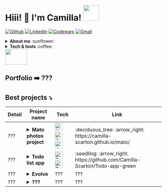 # Hiii! :wave: I'm Camilla! <img src="https://media.giphy.com/media/mGcNjsfWAjY5AEZNw6/giphy.gif" width="50">

[![Github](https://img.shields.io/badge/-Github-181717?style=flat&logo=Github&logoColor=white)](https://github.com/Camilla-Scarton) 
[![LinkedIn](https://img.shields.io/badge/-LinkedIn-0077B5?style=flat&logo=LinkedIn&logoColor=white)](https://www.linkedin.com/in/camilla-scarton/) 
[![Codewars](https://img.shields.io/badge/-Codewars-181717?style=flat&logo=Codewars&logoColor=red)](https://www.codewars.com/users/Camilla%20Scarton) 
[![Gmail](https://img.shields.io/badge/-Gmail-E62229?style=flat&logo=Gmail&logoColor=white)](mailto:camy.s96@gmail.com)


<details>
  <summary><b>About me</b> :sunflower:</summary>
  <table align="center">
    <tr>
      <td><img align="left" src="https://media.giphy.com/media/aTCvcjvNPdgYZPaRjq/giphy.gif" width="130" height="150" /></td>
      <td>
        <strong>I'm an italian :pizza: web developer. I love music :notes:, cats :smiley_cat: and Sudoku :pencil2:.<br>
        I'm currently working on a complex puzzle :jigsaw: with each piece representing a new skill I acquire :hammer_and_wrench:.<br>
        If I'm not reachable, I'm problably cooking :fried_egg:, gardening :seedling: or crocheting :yarn:.</strong>
      </td>
    </tr>
  </table>
</details>

<details>
  <summary><b>Tech & tools</b> :coffee:</summary>
  <img src="https://img.shields.io/badge/JavaScript-282C34?logo=javascript&logoColor=F7DF1E" alt="JavaScript logo" title="JavaScript" height="25" />
  &nbsp;
  <img src="https://img.shields.io/badge/TypeScript-282C34?logo=typescript&logoColor=3178C6" alt="TypeScript logo" title="TypeScript" height="25" />
  &nbsp;
  <img src="https://img.shields.io/badge/HTML5-282C34?logo=html5&logoColor=E34F26" alt="HTML5 logo" title="HTML5" height="25" />
  &nbsp;
  <img src="https://img.shields.io/badge/CSS3-282C34?logo=css3&logoColor=1572B6" alt="CSS3 logo" title="CSS3" height="25" />
  &nbsp;
  <img src="https://img.shields.io/badge/Sass-282C34?logo=sass" alt="CSS3 logo" title="Sass" height="25" />
  &nbsp;
  <img src="https://img.shields.io/badge/TailwindCSS-282C34?logo=tailwindcss&logoColor=0EA5E9" alt="TailwindCSS logo" title="TailwindCSS" height="25" />
  &nbsp;
  <img src="https://img.shields.io/badge/Bootstrap-282C34?logo=bootstrap&logoColor=712CF9" alt="Bootstrap logo" title="Bootstrap" height="25" />
  &nbsp;
  <img src="https://img.shields.io/badge/React-282C34?logo=react&logoColor=61DAFB" alt="React logo" title="React" height="25" />
  &nbsp;
  <img src="https://img.shields.io/badge/Redux-282C34?logo=redux&logoColor=764ABC" alt="Redux logo" title="Redux" height="25" />
  &nbsp;
  <img src="https://img.shields.io/badge/npm-282C34?logo=npm" alt="npm logo" title="npm" height="25" />
  &nbsp;
  <img src="https://img.shields.io/badge/Node.js-282C34?logo=node.js&logoColor=43853D" alt="Node.js logo" title="Node.js" height="25" />
  &nbsp;
  <img src="https://img.shields.io/badge/Postman-282C34?logo=Postman" alt="Postman logo" title="Postman" height="25" />
  &nbsp;
  <img src="https://img.shields.io/badge/PocketBase-282C34?logo=pocketbase" alt="PocketBase logo" title="PocketBase" height="25" />
  &nbsp;
  <img src="https://img.shields.io/badge/git-282C34?logo=git&logoColor=F05032" alt="git logo" title="git" height="25" />
  &nbsp;
  <img src="https://img.shields.io/badge/VSCode-282C34?logo=visual-studio-code&logoColor=007ACC" alt="Visual Studio Code logo" title="Visual Studio Code" height="25" />
  &nbsp;
  <img src="https://img.shields.io/badge/GitHub-282C34?logo=github&logoColor=white" alt="GitHub logo" title="GitHub" height="25" />
  &nbsp;
  <img src="https://img.shields.io/badge/Python-282C34?logo=python" alt="Python logo" title="Python" height="25" />
  &nbsp;
  <img src="https://img.shields.io/badge/Java-282C34?logo=openjdk" alt="Java logo" title="Java" height="25" />
</details>

<img src="https://media.giphy.com/media/4PVeey0T30PAiBYq9n/giphy.gif" width="70" height="50" />

## Portfolio :arrow_right: ???

## Best projects :arrow_heading_down:

<table>
<thead>
  <tr>
    <th>Detail</th>
    <th>Project name</th>
    <th>Tech</th>
    <th>Link</th>
  </tr>
</thead>
<tbody>
  <tr>
    <td>???</td>
    <td>
      <details>
        <summary><strong>Mato photos project</strong></summary>
        Move your mouse on the screen and see my photos collection of my beautiful cat!
      </details>
    </td>
    <td>
      <img src="https://img.shields.io/badge/HTML5-282C34?logo=html5&logoColor=E34F26" alt="HTML5 logo" title="HTML5" height="25" />
      &nbsp;
      <img src="https://img.shields.io/badge/CSS3-282C34?logo=css3&logoColor=1572B6" alt="CSS3 logo" title="CSS3" height="25" />
      &nbsp;
      <img src="https://img.shields.io/badge/JavaScript-282C34?logo=javascript&logoColor=F7DF1E" alt="JavaScript logo" title="JavaScript" height="25"/>
    </td>
    <td>:deciduous_tree: :arrow_right: https://camilla-scarton.github.io/mato/</td>
  </tr>

  <tr>
    <td>???</td>
    <td>
      <details>
        <summary><strong>Todo list app</strong></summary>
        Make your todos list, saved in the localStorage!
      </details>
    </td>
    <td>
      <img src="https://img.shields.io/badge/React-282C34?logo=react&logoColor=61DAFB" alt="React logo" title="React" height="25" />
      &nbsp;
      <img src="https://img.shields.io/badge/TailwindCSS-282C34?logo=tailwindcss&logoColor=0EA5E9" alt="TailwindCSS logo" title="TailwindCSS" height="25" />
    </td>
    <td>:seedling: :arrow_right: https://github.com/Camilla-Scarton/Todo-app-green</td>
  </tr>

  <tr>
    <td>???</td>
    <td>
      <details>
        <summary><strong>Evolve</strong></summary>
        Web app for fitness enthusiasts!
      </details>
    </td>
    <td>???</td>
    <td>???</td>
  </tr>
  
  <tr>
    <td>???</td>
    <td><details><summary><strong>???</strong></summary>???</details></td>
    <td>???</td>
    <td>???</td>
  </tr>
  
</tbody>
</table>
